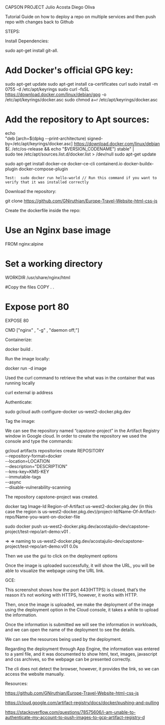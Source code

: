 CAPSON PROJECT
Julio Acosta
Diego Oliva 


Tutorial Guide on how to deploy a repo on multiple services and then push repo with changes back to Github

STEPS: 

Install Dependencies: 

sudo apt-get install git-all.

# Add Docker's official GPG key:
sudo apt-get update
sudo apt-get install ca-certificates curl
sudo install -m 0755 -d /etc/apt/keyrings
sudo curl -fsSL https://download.docker.com/linux/debian/gpg -o /etc/apt/keyrings/docker.asc
sudo chmod a+r /etc/apt/keyrings/docker.asc

# Add the repository to Apt sources:
echo \
  "deb [arch=$(dpkg --print-architecture) signed-by=/etc/apt/keyrings/docker.asc] https://download.docker.com/linux/debian \
  $(. /etc/os-release && echo "$VERSION_CODENAME") stable" | \
  sudo tee /etc/apt/sources.list.d/docker.list > /dev/null
sudo apt-get update



sudo apt-get install docker-ce docker-ce-cli containerd.io docker-buildx-plugin docker-compose-plugin

	Test:  sudo docker run hello-world // Run this command if you want to verify that it was installed correctly

 
Download the repository: 

git clone https://github.com/GNiruthian/Europe-Travel-Website-html-css-js

Create the dockerfile inside the repo: 

# Use an Nginx base image
FROM nginx:alpine

# Set a working  directory
WORKDIR  /usr/share/nginx/html

#Copy the files
COPY . .

# Expose port 80
EXPOSE 80


CMD ["nginx" , "-g" , "daemon off;"]


Containerize:

docker build . 

Run the image locally:

docker run -d image 

Used the curl command to retrieve the what was in the container that was running locally

curl external ip address

Authenticate:

sudo gcloud auth configure-docker us-west2-docker.pkg.dev

Tag the image:

We can see the repository named “capstone-project” in the Artifact Registry window in Google cloud.
In order to create the repository we used the console and type the commands:

  gcloud artifacts repositories create REPOSITORY \
      --repository-format=docker \
      --location=LOCATION \
      --description="DESCRIPTION" \
      --kms-key=KMS-KEY \
      --immutable-tags \
      --async \
      --disable-vulnerability-scanning

The repository capstone-project was created.

docker tag Image-Id Region-of-Artifact us-west2-docker.pkg.dev (in this case the region is us-west2-docker.pkg.dev)/project-Id/Name-Of-Artifact-repo/Name-you-want-on-docker-file

sudo docker push us-west2-docker.pkg.dev/acostajulio-dev/capstone-project/test-repo/art-demo:v01 .

 => => naming to us-west2-docker.pkg.dev/acostajulio-dev/capstone-project/test-repo/art-demo:v01        0.0s

Then we use the gui to click on the deployment options

Once the image is uploaded successfully, it will show the URL, you will be able to visualize the webpage using the URL link. 

GCE:

This screenshot shows how the port 443(HTTPS) is closed, that’s the reason it’s not working with HTTPS, however, it works with HTTP. 


Then, once the image is uploaded, we make the deployment of the image using the deployment option in the Cloud console, it takes a while to upload the information.

Once the information is submitted we will see the information in workloads, and we can open the name of the deployment to see the details.  				


We can see the resources being used by the deployment. 


Regarding the deployment through App Engine, the information was entered to a yaml file, and it was documented to show html, text, images, javascript and css archives, so the webpage can be presented correctly. 


The cli does not detect the browser, however, it provides the link, so we can access the website manually.




Resources: 

https://github.com/GNiruthian/Europe-Travel-Website-html-css-js

https://cloud.google.com/artifact-registry/docs/docker/pushing-and-pulling

https://stackoverflow.com/questions/78575606/i-am-unable-to-authenticate-my-account-to-push-images-to-gcp-artifact-registry-d


